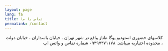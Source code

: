 ```yaml
---
layout: page
lang: fa
title: تماس با ما
permalink: /contact
---
```

<div dir="rtl">

کلاسهای حضوری استودیو یوگا طناز واقع در شهر تهران . خیابان پاسداران ، خیابان دولت ، محدوده اختیاریه میباشد. 
۰۹۳۹۷۳۷۱۱۷۸ شماره تماس و واتس اپ 
</div>
